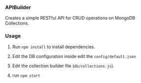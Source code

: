 ### APIBuilder
Creates a simple RESTful API for CRUD operations on MongoDB Collections.


### Usage

1. Run `npm install` to install dependencies.

2. Edit the DB configuration inside edit the `config/default.json`

3. Edit the collection builder file (`db/collections.js`).

4. run `npm start`

